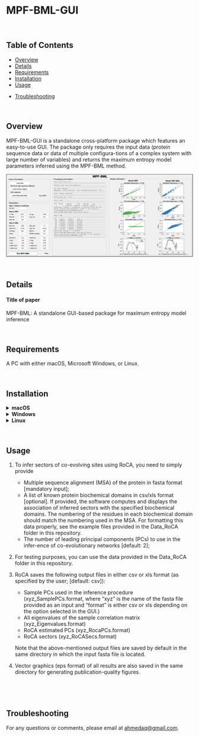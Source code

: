 # MPF-BML-GUI

&nbsp;
## Table of Contents
*  [Overview](#overview)
*  [Details](#details)
*  [Requirements](#requirements)
*  [Installation](#installation)
*  [Usage](#usage)
<!-- *  [Acknowledgement](#acknowledgement) -->
*  [Troubleshooting](#troubleshooting)

&nbsp;
## Overview
MPF-BML-GUI is a standalone cross-platform package which features an easy-to-use GUI. The package only requires the input data (protein sequence data or data of multiple configura-tions of a complex system with large number of variables) and returns the maximum entropy model parameters inferred using the MPF-BML method. 

![alt text][MPFBMLGUI]

[MPFBMLGUI]: https://github.com/ahmedaq/MPF-BML-GUI/blob/master/E2_fig_3.png "MPF_BML_GUI"

&nbsp;
## Details
#### Title of paper
MPF-BML: A standalone GUI-based package for maximum entropy model inference
<!-- #### Authors
Ahmed A. Quadeer, Matthew R. McKay, and Raymond H. Y. Louie -->

&nbsp;
## Requirements
A PC with either macOS, Microsoft Windows, or Linux.

&nbsp;
## Installation
<details>
  <summary>
    <b> macOS </b>
  </summary>  
&nbsp;

<!-- MPF-BML-GUI can be installed using one of the following methods on macOS:

#### Method 1: Downloading MATLAB Runtime separately and running directly the RoCA app without any installation

1.	Download and install the Macintosh version of the MATLAB Runtime for R2017b from the following link on the MathWorks website http://ssd.mathworks.com/supportfiles/downloads/R2017b/deployment_files/R2017b/installers/maci64/MCR_R2017b_maci64_installer.dmg. This will install MATLAB Runtime at /Applications/MATLAB/MATLAB_Runtime. Note that the MPF_BML application will not work with any older or newer version of the MATLAB Runtime.

2.	Download the "MPF-BML-GUI" application from http://bit.ly/MPF_BML_v1_macOS_noInstall. A folder named " MPF-BML-GUI-master" will be made on your computer.

3.	Open terminal and go to /MPF-BML-GUI-master/macos/ directory and type the following command:
    ```
    ./run_MPF_BML.sh /Applications/MATLAB/MATLAB_Runtime/v93/
    ```
      This will open the GUI of the MPF-BML-GUI software.


#### Method 2: Using the MATLAB Runtime installer
-->
1.	Download the installer " MPF_BML_mcr" from http://bit.ly/MPF_BML_v1_macOS_install (size: ~1.5 GB) and install the application by following the guidelines in the setup window as follows:
    * Make sure to install MPF-BML-GUI in any folder other than the “Applications” folder (e.g., you can create a new folder on your Desktop or in Documents folder). In this tutorial, we assume that you made a folder “MPF-BML-GUI” in your “Documents folder”. 
    * Do not change the default installation folder ("Applications") of MATLAB runtime libraries.
    * This will install MPF-BML-GUI as well as MATLAB runtime libraries (required to run the app). This procedure may take 2 – 3 minutes on a standard computer.

2.	Open terminal and go to /Documents/MPF-BML-GUI/applications/ directory and type the following command:
    ```
    ./run_MPF_BML.sh /Applications/MATLAB/MATLAB_Runtime/v93/
    ```
      This will open the GUI of the MPF-BML-GUI software.

</details>

<details>
  <summary>
    <b> Windows </b>
  </summary>  
&nbsp;

RocaNet application can be installed using one of the following methods on Microsoft Windows OS:

#### Method 1: Downloading MATLAB Runtime separately and running directly the RoCA app without any installation

1.	Download and install the Windows version of the MATLAB Runtime for R2018a from the following link on the MathWorks website http://ssd.mathworks.com/supportfiles/downloads/R2018a/deployment_files/R2018a/installers/win64/MCR_R2018a_win64_installer.exe. This will install MATLAB Runtime in the Program Files directory. Note that the RoCA application will not work with any older or newer version of the MATLAB Runtime.

2. Download this "RocaNet" repository. A folder named "RocaNet-master" will be made on your computer.

3. Go to \RocaNet-master\windows\ directory and run the RoCA app by double clicking “RocaNet.exe” in this folder. This will open the GUI of the RoCA software. 
    
    Note that antivirus programs, if installed, may block running the software. If this problem arises (noticed for example in the case of Avast and F-secure antivirus), add the program in trusted applications and then run it.

#### Method 2: Using the MATLAB Runtime installer

1.	Download the installer "RocaNet_mcr" from http://bit.ly/rocanet_v1_win (size: ~1 GB) and install the application by following the guidelines in the setup window as follows:
      * Make sure to install RocaNet in any folder other than the “Program Files” folder (e.g., you can create a new folder on your Desktop or in Documents folder). In this tutorial, we assume that you made a folder “RoCA_dir” in your “Documents folder”.
      * Do not change the default installation folder (“Program Files”) of MATLAB runtime libraries. 
      * This will install RocaNet as well as MATLAB runtime libraries (required to run the app). This procedure may take 2 – 3 minutes on a standard computer.

2.	Run the installed app by double clicking “RocaNet.exe” located in your newly created folder (e.g.,\Documents\RoCA_dir\application\). This will open the GUI of the RocaNet software. 
    
    Note that antivirus programs, if installed, may block running the software. If this problem arises (noticed for example in the case of Avast and F-secure antivirus), add the program in trusted applications and then run it.

</details>

<details>
  <summary>
    <b> Linux </b>
  </summary>  
&nbsp;

RocaNet application can be installed using one of the following methods on Linux OS (tests have been done on CentOS Linux 7, Ubuntu 16.04 LTS and 18.04 LTS):

#### Method 1: Downloading MATLAB Runtime separately and running directly the RoCA app without any installation

1.	Download the Linux version of the MATLAB Runtime for R2018a from the following link on the MathWorks website: http://ssd.mathworks.com/supportfiles/downloads/R2018a/deployment_files/R2018a/installers/glnxa64/MCR_R2018a_glnxa64_installer.zip. 

      Unzip the downloaded zip file in a folder (e.g., MCR_downloaded). Open terminal, go to the directory of the downloaded zip file and type the following commands (admin password on user's computer required): 
      ```
      sudo chmod +x install
      ./install
      ```
      This will open the MATLAB Runtime setup window. Follow the guidelines in the setup window and install MATLAB Runtime in the directory /Documents/MATLAB_Runtime. Note that the RoCA application will not work with any older or newer version of the MATLAB Runtime.

2. Download this "RocaNet" repository. A folder named "RocaNet-master" will be made on your computer.
3. Open terminal and go to /RocaNet-master/Linux/ directory and type the following command (admin password on user's computer required): 
      ```
      sudo ./run_RocaNet.sh /home/UserName/Documents/MATLAB_Runtime/v94/
      ```
      where “UserName” is the name of the directory in which the Documents folder is located. This will open the GUI of the RocaNet software.

#### Method 2: Using the MATLAB Runtime installer

1.	Install the RocaNet application as follows:
      * Download the installer "RocaNet_mcr.install" from http://bit.ly/rocanet_v1_linux (size: ~1 GB) to a directory on your computer. Here onwards, we assume that you download it in the "Documents" folder.
      * Open terminal and go to the "Documents" folder and type the following command (admin password on user's computer required): 
      ```
      sudo chmod +x RocaNet_mcr.install
      ```
      * Go to the "Documents" folder, double click on the installer file “RocaNet_mcr.install”, and follow the guidelines in the setup window.
      * Please make sure to install RocaNet in any folder other than the system folders (e.g., you can create a new folder on your Desktop or in Documents folder). In this tutorial, we assume that you made a folder “RoCA_dir” in your “Documents folder”.
      * Install MATLAB Runtime in the directory /Documents/MATLAB_Runtime/.
      * This will install RocaNet as well as MATLAB runtime libraries (required to run the app). This procedure may take 2 – 3 minutes on a standard computer.

2.	To run the application, open terminal and go to the directory /Documents/RoCA_dir/application/ and type the following command (admin password on user's computer required): 
      ```
      sudo ./run_RocaNet.sh /home/UserName/Documents/MATLAB_Runtime/v94/
      ```
      where “UserName” is the name of the directory in which the Documents folder is located. This will open the GUI of the RocaNet software.
</details>


&nbsp;
## Usage

1.	To infer sectors of co-evolving sites using RoCA, you need to simply provide 
      * Multiple sequence alignment (MSA) of the protein in fasta format [mandatory input]; 
      * A list of known protein biochemical domains in csv/xls format [optional]. If provided, the software computes and displays the association of inferred sectors with the specified biochemical domains. The numbering of the residues in each biochemical domain should match the numbering used in the MSA. For formatting this data properly, see the example files provided in the Data_RoCA folder in this repository.
      * The number of leading principal components (PCs) to use in the infer-ence of co-evolutionary networks [default: 2];


2.	For testing purposes, you can use the data provided in the Data_RoCA folder in this repository.

3.	RoCA saves the following output files in either csv or xls format (as specified by the user; [default: csv]):
      * Sample PCs used in the inference procedure (xyz_SamplePCs.format, where “xyz” is the name of the fasta file provided as an input and “format” is either csv or xls depending on the option selected in the GUI.)
      * All eigenvalues of the sample correlation matrix (xyz_Eigenvalues.format)
      * RoCA estimated PCs (xyz_RocaPCs.format)
      * RoCA sectors (xyz_RoCASecs.format)

    Note that the above-mentioned output files are saved by default in the same directory in which the input fasta file is located.
    
4. Vector graphics (eps format) of all results are also saved in the same directory for generating publication-quality figures.

&nbsp;
<!-- 
## Acknowledgement

I would like to thank Neelkanth Kundu, Laureano Moreno Pozas, Muhammad Saqib Sohail, Syed Muhammad Umer Abdullah, Syed Faraz Ahmed, and Syed Awais Wahab Shah for providing useful comments/feedback and assisting in testing of RocaNet.
-->

&nbsp;
## Troubleshooting
For any questions or comments, please email at ahmedaq@gmail.com. 
